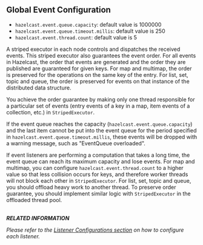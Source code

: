 
## Global Event Configuration

- `hazelcast.event.queue.capacity`: default value is 1000000
- `hazelcast.event.queue.timeout.millis`: default value is 250
- `hazelcast.event.thread.count`: default value is 5

A striped executor in each node controls and dispatches the received events. This striped executor also guarantees the event order. For all events in Hazelcast, the order that events are generated and the order they are published are guaranteed for given keys. For map and multimap, the order is preserved for the operations on the same key of the entry. For list, set, topic and queue, the order is preserved for events on that instance of the distributed data structure.

You achieve the order guarantee by making only one thread responsible for a particular set of events (entry events of a key in a map, item events of a collection, etc.) in `StripedExecutor`.

If the event queue reaches the capacity (`hazelcast.event.queue.capacity`) and the last item cannot be put into the event queue for the period specified in `hazelcast.event.queue.timeout.millis`, these events will be dropped with a warning message, such as "EventQueue overloaded".

If event listeners are performing a computation that takes a long time, the event queue can reach its maximum capacity and lose events. For map and multimap, you can configure `hazelcast.event.thread.count` to a higher value so that less collision occurs for keys, and therefore worker threads will not block each other in `StripedExecutor`. For list, set,  topic and queue, you should offload heavy work to another thread. To preserve order guarantee, you should implement similar logic with `StripedExecutor` in the offloaded thread pool.
<br> </br>


***RELATED INFORMATION***

*Please refer to the [Listener Configurations section](#listener-configurations) on how to configure each listener.*

